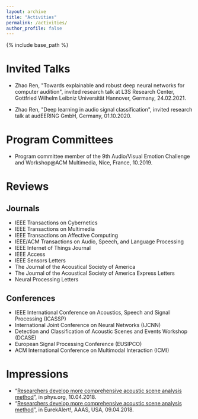 ```yaml
---
layout: archive
title: "Activities"
permalink: /activities/
author_profile: false
---
```

{% include base_path %}

# Invited Talks
* Zhao Ren, "Towards explainable and robust deep neural networks for computer audition", invited research talk at L3S Research Center, Gottfried Wilhelm Leibniz Universität Hannover, Germany, 24.02.2021.

* Zhao Ren, "Deep learning in audio signal classification", invited research talk at audEERING GmbH, Germany, 01.10.2020.


# Program Committees
* Program committee member of the 9th Audio/Visual Emotion Challenge and Workshop@ACM Multimedia, Nice, France, 10.2019.



# Reviews
## Journals
* IEEE Transactions on Cybernetics
* IEEE Transactions on Multimedia
* IEEE Transactions on Affective Computing
* IEEE/ACM Transactions on Audio, Speech, and Language Processing
* IEEE Internet of Things Journal
* IEEE Access
* IEEE Sensors Letters
* The Journal of the Acoustical Society of America
* The Journal of the Acoustical Society of America Express Letters
* Neural Processing Letters

## Conferences
* IEEE International Conference on Acoustics, Speech and Signal Processing (ICASSP)
* International Joint Conference on Neural Networks (IJCNN)
* Detection and Classification of Acoustic Scenes and Events Workshop (DCASE)
* European Signal Processing Conference (EUSIPCO)
* ACM International Conference on Multimodal Interaction (ICMI)

# Impressions
* “<a href="https://phys.org/news/2018-04-comprehensive-acoustic-scene-analysis-method.html" target="_blank">Researchers develop more comprehensive acoustic scene analysis method</a>”, in phys.org, 10.04.2018.
* “<a href="https://www.eurekalert.org/multimedia/pub/167512.php" target="_blank">Researchers develop more comprehensive acoustic scene analysis method</a>”, in EurekAlert!, AAAS, USA, 09.04.2018.


